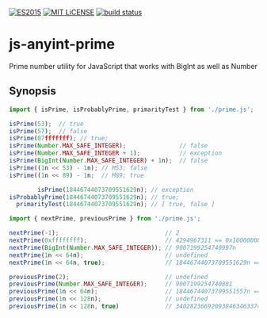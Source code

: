 [![ES2015](https://img.shields.io/badge/JavaScript-ES2015-blue.svg)](http://www.ecma-international.org/ecma-262/6.0/)
[![MIT LiCENSE](https://img.shields.io/badge/license-MIT-blue.svg)](LICENSE)
[![build status](https://secure.travis-ci.org/dankogai/js-anyint-prime.png)](http://travis-ci.org/dankogai/js-anyint-prime)


# js-anyint-prime

Prime number utility for JavaScript that works with BigInt as well as Number

## Synopsis

```javascript
import { isPrime, isProbablyPrime, primarityTest } from './prime.js';

isPrime(53);  // true
isPrime(57);  // false
isPrime(07fffffff); // true;
isPrime(Number.MAX_SAFE_INTEGER);               // false
isPrime(Number.MAX_SAFE_INTEGER + 1);           // exception
isPrime(BigInt(Number.MAX_SAFE_INTEGER) + 1n);  // false
isPrime((1n << 53) - 1n); // M53; false
isPrime((1n << 89) - 1n;  // M89; true

        isPrime(18446744073709551629n); // exception
isProbablyPrime(18446744073709551629n); // true;
  primarityTest(18446744073709551629n); // [ true, false ]
```

```javascript
import { nextPrime, previousPrime } from './prime.js';

nextPrime(-1);                              // 2
nextPrime(0xffffffff);                      // 4294967311 == 0x10000000f
nextPrime(BigInt(Number.MAX_SAFE_INTEGER)); // 9007199254740997n
nextPrime(1n << 64n);                       // undefined
nextPrime(1n << 64n, true);                 // 18446744073709551629n == 0x1000000000000000dn

previousPrime(2);                           // undefined
previousPrime(Number.MAX_SAFE_INTEGER);     // 9007199254740881
previousPrime(1n << 64n);                   // 18446744073709551557n == 0xffffffffffffffc5n
previousPrime(1n << 128n);                  // undefined
previousPrime(1n << 128n, true)             // 340282366920938463463374607431768211297n
```
